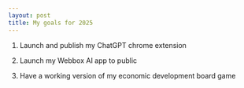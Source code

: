 ```yaml
---
layout: post
title: My goals for 2025
---
```


1. Launch and publish my ChatGPT chrome extension

2. Launch my Webbox AI app to public

3. Have a working version of my economic development board game


